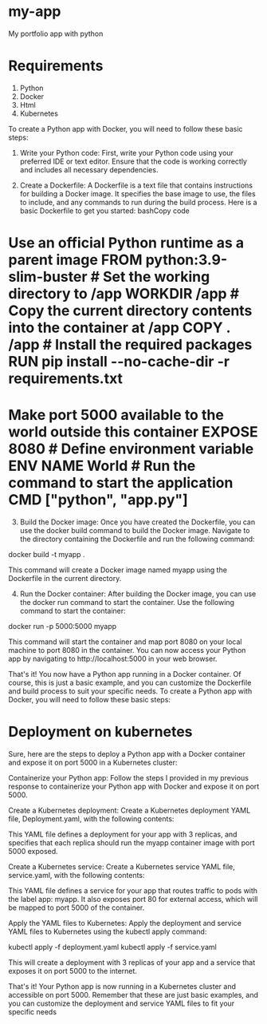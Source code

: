 # my-app
My portfolio app with python

# Requirements
1. Python
2. Docker
3. Html
4. Kubernetes

To create a Python app with Docker, you will need to follow these basic steps:

1.	Write your Python code: First, write your Python code using your preferred IDE or text editor. Ensure that the code is working correctly and includes all necessary dependencies.

2.	Create a Dockerfile: A Dockerfile is a text file that contains instructions for building a Docker image. It specifies the base image to use, the files to include, and any commands to run during the build process. Here is a basic Dockerfile to get you started:
bashCopy code

# Use an official Python runtime as a parent image FROM python:3.9-slim-buster # Set the working directory to /app WORKDIR /app # Copy the current directory contents into the container at /app COPY . /app # Install the required packages RUN pip install --no-cache-dir -r requirements.txt

# Make port 5000 available to the world outside this container EXPOSE 8080 # Define environment variable ENV NAME World # Run the command to start the application CMD ["python", "app.py"] 

3.	Build the Docker image: Once you have created the Dockerfile, you can use the docker build command to build the Docker image. Navigate to the directory containing the Dockerfile and run the following command:


docker build -t myapp . 

This command will create a Docker image named myapp using the Dockerfile in the current directory.

4.	Run the Docker container: After building the Docker image, you can use the docker run command to start the container. Use the following command to start the container:

docker run -p 5000:5000 myapp 

This command will start the container and map port 8080 on your local machine to port 8080 in the container. You can now access your Python app by navigating to http://localhost:5000 in your web browser.

That's it! You now have a Python app running in a Docker container. Of course, this is just a basic example, and you can customize the Dockerfile and build process to suit your specific needs.
To create a Python app with Docker, you will need to follow these basic steps:



# Deployment on kubernetes

Sure, here are the steps to deploy a Python app with a Docker container and expose it on port 5000 in a Kubernetes cluster:

Containerize your Python app: Follow the steps I provided in my previous response to containerize your Python app with Docker and expose it on port 5000.


Create a Kubernetes deployment: Create a Kubernetes deployment YAML file, Deployment.yaml, with the following contents:


This YAML file defines a deployment for your app with 3 replicas, and specifies that each replica should run the myapp container image with port 5000 exposed.

Create a Kubernetes service: Create a Kubernetes service YAML file, service.yaml, with the following contents:

This YAML file defines a service for your app that routes traffic to pods with the label app: myapp. It also exposes port 80 for external access, which will be mapped to port 5000 of the container.

Apply the YAML files to Kubernetes: Apply the deployment and service YAML files to Kubernetes using the kubectl apply command:



kubectl apply -f deployment.yaml
kubectl apply -f service.yaml


This will create a deployment with 3 replicas of your app and a service that exposes it on port 5000 to the internet.

That's it! Your Python app is now running in a Kubernetes cluster and accessible on port 5000. Remember that these are just basic examples, and you can customize the deployment and service YAML files to fit your specific needs


